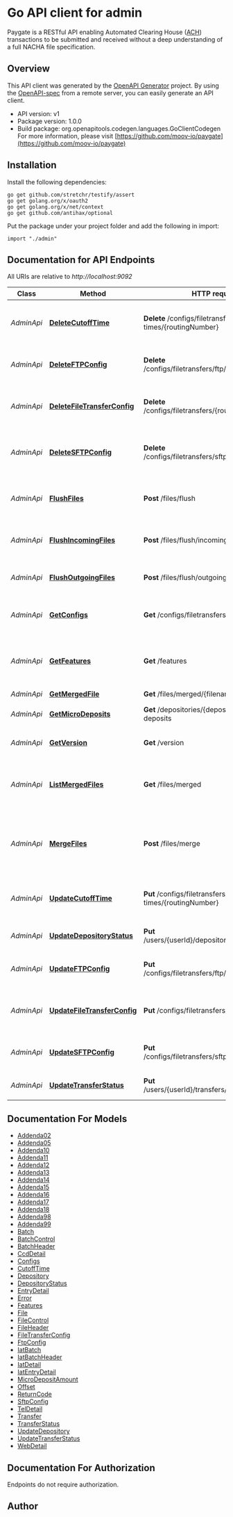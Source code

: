 # Go API client for admin

Paygate is a RESTful API enabling Automated Clearing House ([ACH](https://en.wikipedia.org/wiki/Automated_Clearing_House)) transactions to be submitted and received without a deep understanding of a full NACHA file specification.

## Overview
This API client was generated by the [OpenAPI Generator](https://openapi-generator.tech) project.  By using the [OpenAPI-spec](https://www.openapis.org/) from a remote server, you can easily generate an API client.

- API version: v1
- Package version: 1.0.0
- Build package: org.openapitools.codegen.languages.GoClientCodegen
For more information, please visit [https://github.com/moov-io/paygate](https://github.com/moov-io/paygate)

## Installation

Install the following dependencies:

```shell
go get github.com/stretchr/testify/assert
go get golang.org/x/oauth2
go get golang.org/x/net/context
go get github.com/antihax/optional
```

Put the package under your project folder and add the following in import:

```golang
import "./admin"
```

## Documentation for API Endpoints

All URIs are relative to *http://localhost:9092*

Class | Method | HTTP request | Description
------------ | ------------- | ------------- | -------------
*AdminApi* | [**DeleteCutoffTime**](docs/AdminApi.md#deletecutofftime) | **Delete** /configs/filetransfers/cutoff-times/{routingNumber} | Remove cutoff times for a given routing number
*AdminApi* | [**DeleteFTPConfig**](docs/AdminApi.md#deleteftpconfig) | **Delete** /configs/filetransfers/ftp/{routingNumber} | Remove FTP config for a given routing number
*AdminApi* | [**DeleteFileTransferConfig**](docs/AdminApi.md#deletefiletransferconfig) | **Delete** /configs/filetransfers/{routingNumber} | Remove a file transfer config for a given routing number
*AdminApi* | [**DeleteSFTPConfig**](docs/AdminApi.md#deletesftpconfig) | **Delete** /configs/filetransfers/sftp/{routingNumber} | Remove SFTP config for a given routing number
*AdminApi* | [**FlushFiles**](docs/AdminApi.md#flushfiles) | **Post** /files/flush | Download and process all incoming and outgoing ACH files
*AdminApi* | [**FlushIncomingFiles**](docs/AdminApi.md#flushincomingfiles) | **Post** /files/flush/incoming | Download and process all incoming ACH files
*AdminApi* | [**FlushOutgoingFiles**](docs/AdminApi.md#flushoutgoingfiles) | **Post** /files/flush/outgoing | Download and process all outgoing ACH files
*AdminApi* | [**GetConfigs**](docs/AdminApi.md#getconfigs) | **Get** /configs/filetransfers | Get current set of ACH file transfer configuration
*AdminApi* | [**GetFeatures**](docs/AdminApi.md#getfeatures) | **Get** /features | Get an object of enabled features for this PayGate instance
*AdminApi* | [**GetMergedFile**](docs/AdminApi.md#getmergedfile) | **Get** /files/merged/{filename} | null
*AdminApi* | [**GetMicroDeposits**](docs/AdminApi.md#getmicrodeposits) | **Get** /depositories/{depositoryId}/micro-deposits | Get micro-deposits for a Depository
*AdminApi* | [**GetVersion**](docs/AdminApi.md#getversion) | **Get** /version | Show the current version
*AdminApi* | [**ListMergedFiles**](docs/AdminApi.md#listmergedfiles) | **Get** /files/merged | List current files which have merged transfers and are to be uploaded
*AdminApi* | [**MergeFiles**](docs/AdminApi.md#mergefiles) | **Post** /files/merge | Merge transfers and micro-deposits into their outgoing ACH files
*AdminApi* | [**UpdateCutoffTime**](docs/AdminApi.md#updatecutofftime) | **Put** /configs/filetransfers/cutoff-times/{routingNumber} | Update cutoff times for a given routing number
*AdminApi* | [**UpdateDepositoryStatus**](docs/AdminApi.md#updatedepositorystatus) | **Put** /users/{userId}/depositories/{depositoryId} | Update Depository status
*AdminApi* | [**UpdateFTPConfig**](docs/AdminApi.md#updateftpconfig) | **Put** /configs/filetransfers/ftp/{routingNumber} | Update FTP config for a given routing number
*AdminApi* | [**UpdateFileTransferConfig**](docs/AdminApi.md#updatefiletransferconfig) | **Put** /configs/filetransfers/{routingNumber} | Update file transfer config for a given routing number
*AdminApi* | [**UpdateSFTPConfig**](docs/AdminApi.md#updatesftpconfig) | **Put** /configs/filetransfers/sftp/{routingNumber} | Update SFTP config for a given routing number
*AdminApi* | [**UpdateTransferStatus**](docs/AdminApi.md#updatetransferstatus) | **Put** /users/{userId}/transfers/{transferId}/status | Update a Transfer status


## Documentation For Models

 - [Addenda02](docs/Addenda02.md)
 - [Addenda05](docs/Addenda05.md)
 - [Addenda10](docs/Addenda10.md)
 - [Addenda11](docs/Addenda11.md)
 - [Addenda12](docs/Addenda12.md)
 - [Addenda13](docs/Addenda13.md)
 - [Addenda14](docs/Addenda14.md)
 - [Addenda15](docs/Addenda15.md)
 - [Addenda16](docs/Addenda16.md)
 - [Addenda17](docs/Addenda17.md)
 - [Addenda18](docs/Addenda18.md)
 - [Addenda98](docs/Addenda98.md)
 - [Addenda99](docs/Addenda99.md)
 - [Batch](docs/Batch.md)
 - [BatchControl](docs/BatchControl.md)
 - [BatchHeader](docs/BatchHeader.md)
 - [CcdDetail](docs/CcdDetail.md)
 - [Configs](docs/Configs.md)
 - [CutoffTime](docs/CutoffTime.md)
 - [Depository](docs/Depository.md)
 - [DepositoryStatus](docs/DepositoryStatus.md)
 - [EntryDetail](docs/EntryDetail.md)
 - [Error](docs/Error.md)
 - [Features](docs/Features.md)
 - [File](docs/File.md)
 - [FileControl](docs/FileControl.md)
 - [FileHeader](docs/FileHeader.md)
 - [FileTransferConfig](docs/FileTransferConfig.md)
 - [FtpConfig](docs/FtpConfig.md)
 - [IatBatch](docs/IatBatch.md)
 - [IatBatchHeader](docs/IatBatchHeader.md)
 - [IatDetail](docs/IatDetail.md)
 - [IatEntryDetail](docs/IatEntryDetail.md)
 - [MicroDepositAmount](docs/MicroDepositAmount.md)
 - [Offset](docs/Offset.md)
 - [ReturnCode](docs/ReturnCode.md)
 - [SftpConfig](docs/SftpConfig.md)
 - [TelDetail](docs/TelDetail.md)
 - [Transfer](docs/Transfer.md)
 - [TransferStatus](docs/TransferStatus.md)
 - [UpdateDepository](docs/UpdateDepository.md)
 - [UpdateTransferStatus](docs/UpdateTransferStatus.md)
 - [WebDetail](docs/WebDetail.md)


## Documentation For Authorization

 Endpoints do not require authorization.


## Author



